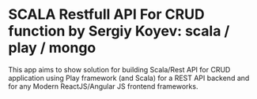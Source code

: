 # SCALA Restfull API For CRUD function by Sergiy Koyev: scala / play / mongo

This app aims to show solution for building Scala/Rest API for CRUD application using Play framework (and Scala) for a REST API backend and for any Modern ReactJS/Angular JS frontend frameworks.
